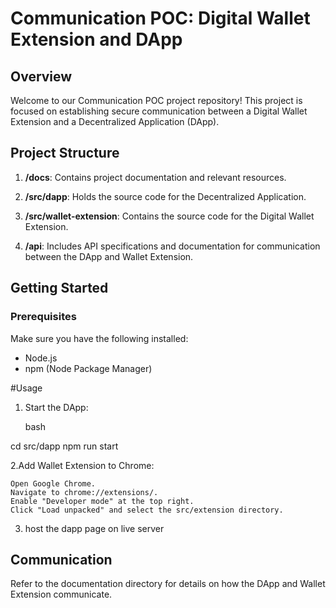 # Communication POC: Digital Wallet Extension and DApp

## Overview

Welcome to our Communication POC project repository! This project is focused on establishing secure communication between a Digital Wallet Extension and a Decentralized Application (DApp).

## Project Structure

1. **/docs**: Contains project documentation and relevant resources.

2. **/src/dapp**: Holds the source code for the Decentralized Application.

3. **/src/wallet-extension**: Contains the source code for the Digital Wallet Extension.

4. **/api**: Includes API specifications and documentation for communication between the DApp and Wallet Extension.

## Getting Started

### Prerequisites

Make sure you have the following installed:

- Node.js
- npm (Node Package Manager)

#Usage

1. Start the DApp:

    bash

cd src/dapp
npm run start

2.Add Wallet Extension to Chrome:

    Open Google Chrome.
    Navigate to chrome://extensions/.
    Enable "Developer mode" at the top right.
    Click "Load unpacked" and select the src/extension directory.

3. host the dapp page on live server

## Communication

Refer to the documentation directory for details on how the DApp and Wallet Extension communicate.

